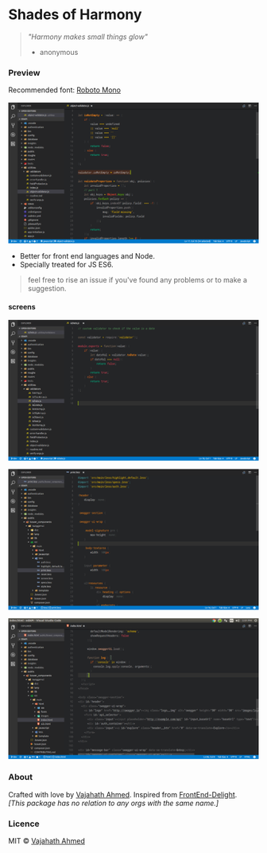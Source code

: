 # Shades of Harmony

> _"Harmony makes small things glow"_
>   - anonymous

### Preview
Recommended font: [Roboto Mono](https://fonts.google.com/specimen/Roboto+Mono)<br><br>
![enter image description here](https://github.com/vajahath/shades-of-harmony/blob/master/media/shades%201.png?raw=true)

 - Better for front end languages and Node.
 - Specially treated for JS ES6.

> feel free to rise an issue if you've found any problems or to make a suggestion.

#### screens

![enter image description here](https://github.com/vajahath/shades-of-harmony/blob/master/media/shades%202.png?raw=true)

![enter image description here](https://github.com/vajahath/shades-of-harmony/blob/master/media/shades%203.png?raw=true)

![enter image description here](https://github.com/vajahath/shades-of-harmony/blob/master/media/shades%204.png?raw=true)

### About
Crafted with love by [Vajahath Ahmed](https://twitter.com/vajahath7). Inspired from [FrontEnd-Delight](https://github.com/bernatfortet/sublime-frontend-delight).<br>
_[This package has no relation to any orgs with the same name.]_

### Licence
MIT &copy; [Vajahath Ahmed](https://twitter.com/vajahath7)